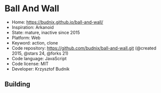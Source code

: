 # Ball And Wall

- Home: https://budnix.github.io/ball-and-wall/
- Inspiration: Arkanoid
- State: mature, inactive since 2015
- Platform: Web
- Keyword: action, clone
- Code repository: https://github.com/budnix/ball-and-wall.git (@created 2015, @stars 24, @forks 21)
- Code language: JavaScript
- Code license: MIT
- Developer: Krzysztof Budnik

## Building

